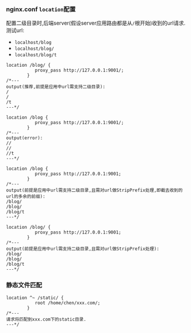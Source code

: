 ### nginx.conf  `location`配置

配置二级目录时,后端server(假设server应用路由都是从`/`根开始)收到的url请求.测试url:

- `localhost/blog`
- `localhost/blog/`
- `localhost/blog/t`

```
location /blog/ {
           proxy_pass http://127.0.0.1:9001/;
        }
/*---
output(推荐,前提是应用中url需支持二级目录):
/
/
/t
---*/
```
```
location /blog {
           proxy_pass http://127.0.0.1:9001/;
        }
/*---
output(error):
//
//
//t
---*/
```
```
location /blog {
           proxy_pass http://127.0.0.1:9001;
        }
/*---
output(前提是应用中url需支持二级目录,且需对url做StripPrefix处理,即截去收到的url的多余的前缀):
/blog/
/blog/
/blog/t
---*/
```
```
location /blog/ {
           proxy_pass http://127.0.0.1:9001;
        }
/*---
output(前提是应用中url需支持二级目录,且需对url做StripPrefix处理):
/blog/
/blog/
/blog/t
---*/
```

### 静态文件匹配

```
location ^~ /static/ {
           root /home/chen/xxx.com/;
        }
/*---
请求将匹配到xxx.com下的static目录.
---*/
```

